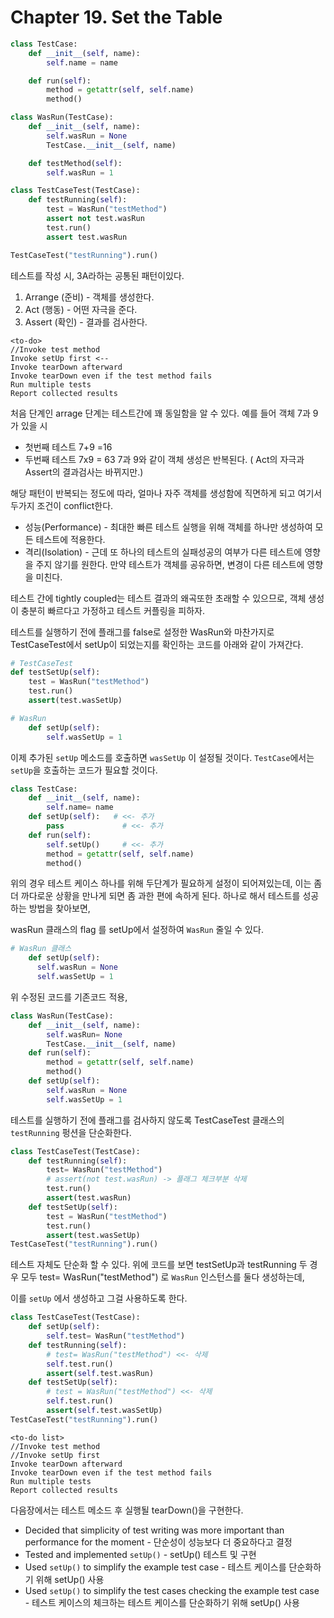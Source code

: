 # Chapter 19. Set the Table

```python
class TestCase:
    def __init__(self, name):
        self.name = name

    def run(self):
        method = getattr(self, self.name)
        method()

class WasRun(TestCase):
    def __init__(self, name):
        self.wasRun = None
        TestCase.__init__(self, name)

    def testMethod(self):
        self.wasRun = 1

class TestCaseTest(TestCase):
    def testRunning(self):
        test = WasRun("testMethod")
        assert not test.wasRun
        test.run()
        assert test.wasRun

TestCaseTest("testRunning").run()
```

테스트를 작성 시, 3A라하는 공통된 패턴이있다.
1. Arrange (준비) - 객체를 생성한다.
2. Act (행동) - 어떤 자극을 준다.
3. Assert (확인) - 결과를 검사한다.

```
<to-do>
//Invoke test method
Invoke setUp first <--
Invoke tearDown afterward
Invoke tearDown even if the test method fails 
Run multiple tests
Report collected results
```

처음 단계인 arrage 단계는 테스트간에 꽤 동일함을 알 수 있다. 
예를 들어 객체 7과 9가 있을 시
 - 첫번째 테스트 7+9 =16 
 - 두번째 테스트 7x9 = 63
 7과 9와 같이 객체 생성은 반복된다.
 ( Act의 자극과 Assert의 결과검사는 바뀌지만.)
 

해당 패턴이 반복되는 정도에 따라, 얼마나 자주 객체를 생성함에 직면하게 되고 여기서 두가지 조건이 conflict한다.

- 성능(Performance) - 최대한 빠른 테스트 실행을 위해 객체를  하나만 생성하여 모든 테스트에 적용한다.
- 격리(Isolation) - 근데 또 하나의 테스트의 실패성공의 여부가 다른 테스트에 영향을 주지 않기를 원한다. 만약 테스트가 객체를 공유하면, 변경이 다른 테스트에 영향을 미친다. 

테스트 간에 tightly coupled는 테스트 결과의 왜곡또한 초래할 수 있으므로, 객체 생성이 충분히 빠르다고 가정하고 테스트 커플링을 피하자. 

테스트를 실행하기 전에 플래그를 false로 설정한 WasRun와 마찬가지로 TestCaseTest에서 setUp이 되었는지를 확인하는 코드를 아래와 같이 가져간다.

```python
# TestCaseTest
def testSetUp(self):
    test = WasRun("testMethod")
    test.run()
    assert(test.wasSetUp)

# WasRun 
    def setUp(self):
        self.wasSetUp = 1
```

이제 추가된 `setUp` 메소드를 호출하면 `wasSetUp` 이 설정될 것이다. `TestCase`에서는 `setUp`을 호출하는 코드가 필요할 것이다.
```python
class TestCase: 
    def __init__(self, name):
        self.name= name
    def setUp(self):   # <<- 추가
        pass             # <<- 추가
    def run(self):
        self.setUp()     # <<- 추가
        method = getattr(self, self.name)
        method()
```

위의 경우 테스트 케이스 하나를 위해 두단계가 필요하게 설정이 되어져있는데, 이는 좀 더 까다로운 상황을 만나게 되면 좀 과한 편에 속하게 된다. 
하나로 해서 테스트를 성공하는 방법을 찾아보면, 

wasRun 클래스의 flag 를 setUp에서 설정하여 `WasRun` 줄일 수 있다.

```python
# WasRun 클래스
    def setUp(self):
      self.wasRun = None
      self.wasSetUp = 1
```
위 수정된 코드를 기존코드 적용,

```python
class WasRun(TestCase): 
    def __init__(self, name):
        self.wasRun= None   
        TestCase.__init__(self, name)
    def run(self):
        method = getattr(self, self.name) 
        method()    
    def setUp(self):
        self.wasRun = None
        self.wasSetUp = 1          
```
테스트를 실행하기 전에 플래그를 검사하지 않도록 TestCaseTest 클래스의 `testRunning` 펑션을 단순화한다.
```python
class TestCaseTest(TestCase):
    def testRunning(self):
        test= WasRun("testMethod") 
        # assert(not test.wasRun) -> 플래그 체크부분 삭제
        test.run() 
        assert(test.wasRun)
    def testSetUp(self):
        test = WasRun("testMethod")
        test.run()
        assert(test.wasSetUp)    
TestCaseTest("testRunning").run()
```
테스트 자체도 단순화 할 수 있다. 위에 코드를 보면 testSetUp과 testRunning 두 경우 모두 test= WasRun("testMethod") 로 `WasRun` 인스턴스를 둘다 생성하는데,

이를 `setUp` 에서 생성하고  그걸 사용하도록 한다.

```python
class TestCaseTest(TestCase):
    def setUp(self):
        self.test= WasRun("testMethod")
    def testRunning(self):
        # test= WasRun("testMethod") <<- 삭제
        self.test.run() 
        assert(self.test.wasRun)
    def testSetUp(self):
        # test = WasRun("testMethod") <<- 삭제
        self.test.run()
        assert(self.test.wasSetUp)    
TestCaseTest("testRunning").run()
```

```
<to-do list>
//Invoke test method
//Invoke setUp first
Invoke tearDown afterward
Invoke tearDown even if the test method fails 
Run multiple tests
Report collected results
```

다음장에서는 테스트 메소드 후 실행될 tearDown()을 구현한다.
<Review>
- Decided that simplicity of test writing was more important than performance for the moment - 단순성이 성능보다 더 중요하다고 결정
- Tested and implemented `setUp()` - setUp() 테스트 및 구현
- Used `setUp()` to simplify the example test case - 테스트 케이스를 단순화하기 위해 setUp() 사용
- Used `setUp()` to simplify the test cases checking the example test case - 테스트 케이스의 체크하는 테스트 케이스를 단순화하기 위해 setUp() 사용
